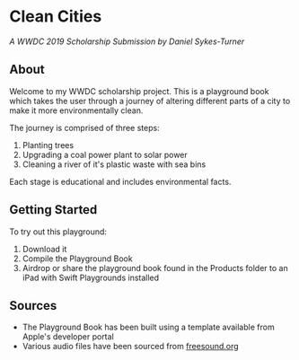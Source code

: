 #  Clean Cities

_A WWDC 2019 Scholarship Submission by Daniel Sykes-Turner_

## About

Welcome to my WWDC scholarship project. This is a playground book which takes the user through a journey of altering different parts of a city to make it more environmentally clean.

The journey is comprised of three steps:

1. Planting trees
2. Upgrading a coal power plant to solar power
3. Cleaning a river of it's plastic waste with sea bins

Each stage is educational and includes environmental facts.

## Getting Started

To try out this playground:

1. Download it 
2. Compile the Playground Book
3. Airdrop or share the playground book found in the Products folder to an iPad with Swift Playgrounds installed

## Sources

- The Playground Book has been built using a template available from Apple's developer portal
- Various audio files have been sourced from [freesound.org](https://freesound.org)
